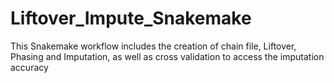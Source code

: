 # Liftover_Impute_Snakemake
This Snakemake workflow includes the creation of chain file, Liftover, Phasing and Imputation, as well as cross validation to access the imputation accuracy
